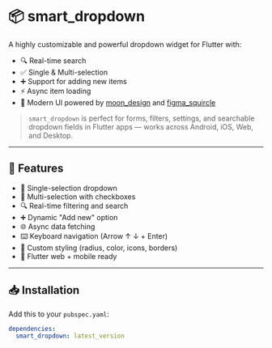 # 📦 smart_dropdown

A highly customizable and powerful dropdown widget for Flutter with:

- 🔍 Real-time search
- ✅ Single & Multi-selection
- ➕ Support for adding new items
- ⚡ Async item loading
- 🎨 Modern UI powered by [moon_design](https://pub.dev/packages/moon_design) and [figma_squircle](https://pub.dev/packages/figma_squircle)

> `smart_dropdown` is perfect for forms, filters, settings, and searchable dropdown fields in Flutter apps — works across Android, iOS, Web, and Desktop.

---

## 🚀 Features

- 🔹 Single-selection dropdown
- 🔸 Multi-selection with checkboxes
- 🔍 Real-time filtering and search
- ➕ Dynamic "Add new" option
- 🌐 Async data fetching
- ⌨️ Keyboard navigation (Arrow ↑ ↓ + Enter)
- 🧩 Custom styling (radius, color, icons, borders)
- 📱 Flutter web + mobile ready

---

## 📥 Installation

Add this to your `pubspec.yaml`:

```yaml
dependencies:
  smart_dropdown: latest_version
```